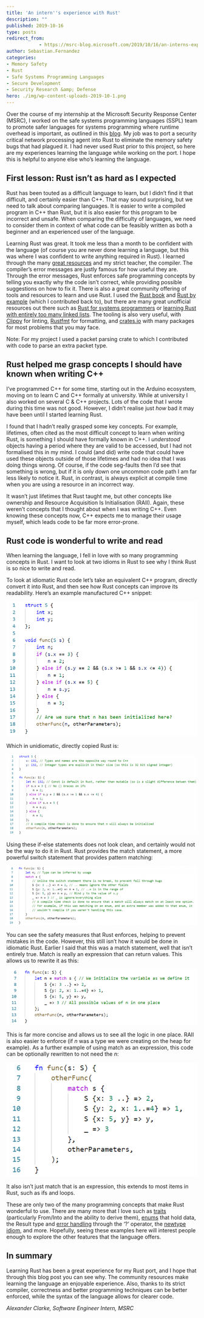 ```yaml
---
title: 'An intern''s experience with Rust'
description: ""
published: 2019-10-16
type: posts
redirect_from:
            - https://msrc-blog.microsoft.com/2019/10/16/an-interns-experience-with-rust/
author: Sebastian.Fernandez
categories:
- Memory Safety
- Rust
- Safe Systems Programming Languages
- Secure Development
- Security Research &amp; Defense
hero: ./img/wp-content-uploads-2019-10-1.png
---
```

<!-- wp:paragraph -->

Over the course of my internship at the Microsoft Security Response Center (MSRC), I worked on the safe systems programming languages (SSPL) team to promote safer languages for systems programming where runtime overhead is important, as outlined in this [blog](https://msrc-blog.microsoft.com/2019/07/16/a-proactive-approach-to-more-secure-code/). My job was to port a security critical network processing agent into Rust to eliminate the memory safety bugs that had plagued it. I had never used Rust prior to this project, so here are my experiences learning the language while working on the port. I hope this is helpful to anyone else who’s learning the language.

<!-- /wp:paragraph -->

<!-- wp:heading -->

## First lesson: Rust isn’t as hard as I expected

<!-- /wp:heading -->

<!-- wp:paragraph -->

Rust has been touted as a difficult language to learn, but I didn’t find it that difficult, and certainly easier than C++. That may sound surprising, but we need to talk about comparing languages. It is easier to write a compiled program in C++ than Rust, but it is also easier for this program to be incorrect and unsafe. When comparing the difficulty of languages, we need to consider them in context of what code can be feasibly written as both a beginner and an experienced user of the language.

<!-- /wp:paragraph -->

<!-- wp:paragraph -->

Learning Rust was great. It took me less than a month to be confident with the language (of course you are never done learning a language, but this was where I was confident to write anything required in Rust). I learned through the many [great resources](https://www.rust-lang.org/learn) and my strict teacher, the compiler. The compiler’s error messages are justly famous for how useful they are. Through the error messages, Rust enforces safe programming concepts by telling you exactly why the code isn’t correct, while providing possible suggestions on how to fix it. There is also a great community offering of tools and resources to learn and use Rust. I used the [Rust book](https://doc.rust-lang.org/stable/book/) and [Rust by example](https://doc.rust-lang.org/stable/rust-by-example/) (which I contributed back to), but there are many great unofficial resources out there such as [Rust for systems programmers](https://github.com/nrc/r4cppp) or [learning Rust with entirely too many linked lists](https://rust-unofficial.github.io/too-many-lists/index.html). The tooling is also very useful, with [Clippy](https://github.com/rust-lang/rust-clippy) for linting, [Rustfmt](https://github.com/rust-lang/rustfmt) for formatting, and [crates.io](https://crates.io/) with many packages for most problems that you may face.

<!-- /wp:paragraph -->

<!-- wp:paragraph {"backgroundColor":"pale-cyan-blue"} -->

Note: For my project I used a packet parsing crate to which I contributed with code to parse an extra packet type.

<!-- /wp:paragraph -->

<!-- wp:heading -->

## Rust helped me grasp concepts I should have known when writing C++

<!-- /wp:heading -->

<!-- wp:paragraph -->

I’ve programmed C++ for some time, starting out in the Arduino ecosystem, moving on to learn C and C++ formally at university. While at university I also worked on several C & C++ projects. Lots of the code that I wrote during this time was not good. However, I didn’t realise just _how_ bad it may have been until I started learning Rust.

<!-- /wp:paragraph -->

<!-- wp:paragraph -->

I found that I hadn’t really grasped some key concepts. For example, lifetimes, often cited as the most difficult concept to learn when writing Rust, is something I should have formally known in C++. I _understood_ objects having a period where they are valid to be accessed, but I had not formalised this in my mind. I could (and did) write code that could have used these objects outside of those lifetimes and had no idea that I was doing things wrong. Of course, if the code seg-faults then I’d see that something is wrong, but if it is only down one uncommon code path I am far less likely to notice it. Rust, in contrast, is always explicit at compile time when you are using a resource in an incorrect way.

<!-- /wp:paragraph -->

<!-- wp:paragraph -->

It wasn’t just lifetimes that Rust taught me, but other concepts like ownership and Resource Acquisition Is Initialisation (RAII). Again, these weren’t concepts that I thought about when I was writing C++. Even knowing these concepts now, C++ expects me to manage their usage myself, which leads code to be far more error-prone.

<!-- /wp:paragraph -->

<!-- wp:heading -->

## Rust code is wonderful to write and read

<!-- /wp:heading -->

<!-- wp:paragraph -->

When learning the language, I fell in love with so many programming concepts in Rust. I want to look at two idioms in Rust to see why I think Rust is so nice to write and read.

<!-- /wp:paragraph -->

<!-- wp:paragraph -->

To look at idiomatic Rust code let’s take an equivalent C++ program, directly convert it into Rust, and then see how Rust concepts can improve its readability. Here’s an example manufactured C++ snippet:

<!-- /wp:paragraph -->

<!-- wp:image {"id":11269} -->

![](./img/wp-content-uploads-2019-10-1.png)

<!-- /wp:image -->

<!-- wp:paragraph -->

Which in unidiomatic, directly copied Rust is:

<!-- /wp:paragraph -->

<!-- wp:image {"id":11270} -->

![](./img/wp-content-uploads-2019-10-2-1024x430.png)

<!-- /wp:image -->

<!-- wp:paragraph -->

Using these if-else statements does not look clean, and certainly would not be the way to do it in Rust. Rust provides the match statement, a more powerful switch statement that provides pattern matching:

<!-- /wp:paragraph -->

<!-- wp:image {"id":11271} -->

![](./img/wp-content-uploads-2019-10-3-1024x317.png)

<!-- /wp:image -->

<!-- wp:paragraph -->

You can see the safety measures that Rust enforces, helping to prevent mistakes in the code. However, this still isn’t how it would be done in idiomatic Rust. Earlier I said that this was a match statement, well that isn’t entirely true. Match is really an expression that can return values. This allows us to rewrite it as this:

<!-- /wp:paragraph -->

<!-- wp:image {"id":11272} -->

![](./img/wp-content-uploads-2019-10-4.png)

<!-- /wp:image -->

<!-- wp:paragraph -->

This is far more concise and allows us to see all the logic in one place. RAII is also easier to enforce (if _n_ was a type we were creating on the heap for example). As a further example of using match as an expression, this code can be optionally rewritten to not need the _n_:

<!-- /wp:paragraph -->

<!-- wp:image {"id":11273} -->

![](./img/wp-content-uploads-2019-10-5.png)

<!-- /wp:image -->

<!-- wp:paragraph -->

It also isn’t just match that is an expression, this extends to most items in Rust, such as ifs and loops.

<!-- /wp:paragraph -->

<!-- wp:paragraph -->

These are only two of the many programming concepts that make Rust wonderful to use. There are many more that I love such as [traits](https://doc.rust-lang.org/rust-by-example/trait.html) (particularly From/Into and the ability to derive them), [enums](https://doc.rust-lang.org/book/ch06-01-defining-an-enum.html) that hold data, the Result type and [error handling](https://doc.rust-lang.org/book/ch09-02-recoverable-errors-with-result.html) through the ‘?’ operator, the [newtype idiom](https://doc.rust-lang.org/rust-by-example/generics/new_types.html), and more. Hopefully, seeing these examples here will interest people enough to explore the other features that the language offers.

<!-- /wp:paragraph -->

<!-- wp:heading -->

## In summary

<!-- /wp:heading -->

<!-- wp:paragraph -->

Learning Rust has been a great experience for my Rust port, and I hope that through this blog post you can see why. The community resources make learning the language an enjoyable experience. Also, thanks to its strict compiler, correctness and better programming techniques can be better enforced, while the syntax of the language allows for clearer code.

<!-- /wp:paragraph -->

<!-- wp:paragraph -->

_Alexander Clarke, Software Engineer Intern, MSRC_

<!-- /wp:paragraph -->
